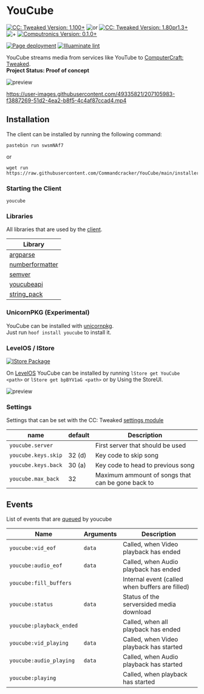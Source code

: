 # YouCube

[![CC: Tweaked Version: 1.100+](https://img.shields.io/badge/CC:%20tweaked-1.100+-green?style=for-the-badge&logo=GNOME%20Terminal)](https://tweaked.cc/)
![or](.README/slash.svg)
[![CC: Tweaked Version: 1.80pr1.3+](https://img.shields.io/badge/CC:%20tweaked-1.80pr1.3+-green?style=for-the-badge&logo=GNOME%20Terminal)](https://tweaked.cc/)
![+](.README/plus.svg)
[![Computronics Version: 0.1.0+](https://img.shields.io/badge/Computronics-0.1.0+-green?style=for-the-badge)](https://wiki.vexatos.com/wiki:computronics)

[![Page deployment](https://img.shields.io/github/actions/workflow/status/CC-YouCube/client/deploy-page.yml?branch=main&label=Page%20deployment&logo=github&style=for-the-badge)](https://github.com/CC-YouCube/client/actions/workflows/deploy-page.yml)
[![Illuaminate lint](https://img.shields.io/github/actions/workflow/status/CC-YouCube/client/illuaminate-lint.yml?branch=main&label=Illuaminate%20lint&logo=github&style=for-the-badge)](https://github.com/CC-YouCube/client/actions/workflows/illuaminate-lint.yml)

YouCube streams media from services like YouTube to [ComputerCraft: Tweaked](https://github.com/cc-tweaked/CC-Tweaked). \
**Project Status: Proof of concept**

![preview](.README/preview-client.png)

<https://user-images.githubusercontent.com/49335821/207105983-f3887269-51d2-4ea2-b8f5-4c4af87ccad4.mp4>

## Installation

The client can be installed by running the following command:

```shell
pastebin run swsmNAf7
```

or

```shell
wget run https://raw.githubusercontent.com/Commandcracker/YouCube/main/installer.lua
```

### Starting the Client

```text
youcube
```

### Libraries

All libraries that are used by the [client](https://github.com/Commandcracker/YouCube/blob/main/client/youcube.lua).

| Library                                                                                               |
|-------------------------------------------------------------------------------------------------------|
| [argparse](https://github.com/Commandcracker/cc-argparse)                                             |
| [numberformatter](https://github.com/Commandcracker/YouCube/blob/main/client/lib/numberformatter.lua) |
| [semver](https://github.com/kikito/semver.lua)                                                        |
| [youcubeapi](https://github.com/Commandcracker/YouCube/blob/main/client/lib/youcubeapi.lua)           |
| [string_pack](https://gist.github.com/MCJack123/d5973e4d8b7e46991c5f99ac4b076aec)                     |

### UnicornPKG (Experimental)

YouCube can be installed with [unicornpkg](https://unicornpkg.madefor.cc/). \
Just run `hoof install youcube` to install it.

### LevelOS / lStore

[![lStore Package](https://img.shields.io/github/actions/workflow/status/CC-YouCube/client/lstore-put.yml?branch=main&label=lStore%20Package&logo=github&style=for-the-badge)](https://github.com/CC-YouCube/client/actions/workflows/lstore-put.yml)

On [LevelOS](https://discord.com/invite/vBsjGqy99U) YouCube can be installed by running `lStore get YouCube <path>` or `lStore get bpBYV1aG <path>` or by Using the StoreUI.

![preview](.README/levelos.png)

### Settings

Settings that can be set with the CC: Tweaked [settings module](https://tweaked.cc/module/settings.html#v:get)

| name                  | default | Description                                     |
|-----------------------|---------|-------------------------------------------------|
| `youcube.server`      |         | First server that should be used                |
| `youcube.keys.skip`   |   32 (d)|Key code to skip song                            |
| `youcube.keys.back`   |   30 (a)|Key code to head to previous song                |
| `youcube.max_back`    |   32    |Maximum ammount of songs that can be gone back to|

## Events

List of events that are [queued](https://tweaked.cc/module/os.html#v:queueEvent) by youcube

| Name                     | Arguments | Description                                     |
|--------------------------|-----------|-------------------------------------------------|
| `youcube:vid_eof`        | `data`    | Called, when Video playback has ended           |
| `youcube:audio_eof`      | `data`    | Called, when Audio playback has ended           |
| `youcube:fill_buffers`   |           | Internal event (called when buffers are filled) |
| `youcube:status`         | `data`    | Status of the serversided media download        |
| `youcube:playback_ended` |           | Called, when all playback has ended             |
| `youcube:vid_playing`    | `data`    | Called, when Video playback has started         |
| `youcube:audio_playing`  | `data`    | Called, when Audio playback has started         |
| `youcube:playing`        |           | Called, when playback has started               |
